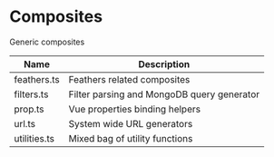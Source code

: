 # Composites
Generic composites

| Name         | Description                                |
|--------------|--------------------------------------------|
| feathers.ts  | Feathers related composites                |
| filters.ts   | Filter parsing and MongoDB query generator |
| prop.ts      | Vue properties binding helpers             |
| url.ts       | System wide URL generators                 |
| utilities.ts | Mixed bag of utility functions             |

